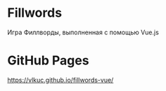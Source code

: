 # Fillwords
Игра Филлворды, выполненная с помощью Vue.js
# GitHub Pages
https://vlkuc.github.io/fillwords-vue/
